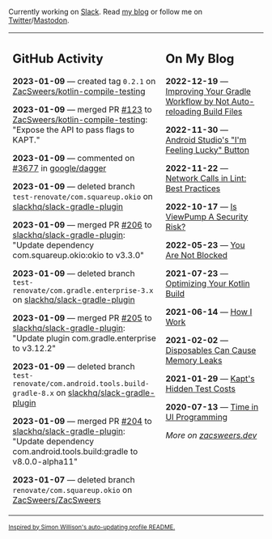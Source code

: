 Currently working on [Slack](https://slack.com/). Read [my blog](https://zacsweers.dev/) or follow me on [Twitter](https://twitter.com/ZacSweers)/[Mastodon](https://hachyderm.io/@ZacSweers).

<table><tr><td valign="top" width="60%">

## GitHub Activity
<!-- githubActivity starts -->
**2023-01-09** — created tag `0.2.1` on [ZacSweers/kotlin-compile-testing](https://github.com/ZacSweers/kotlin-compile-testing)

**2023-01-09** — merged PR [#123](https://github.com/ZacSweers/kotlin-compile-testing/pull/123) to [ZacSweers/kotlin-compile-testing](https://github.com/ZacSweers/kotlin-compile-testing): "Expose the API to pass flags to KAPT."

**2023-01-09** — commented on [#3677](https://github.com/google/dagger/issues/3677#issuecomment-1376316895) in [google/dagger](https://github.com/google/dagger)

**2023-01-09** — deleted branch `test-renovate/com.squareup.okio` on [slackhq/slack-gradle-plugin](https://github.com/slackhq/slack-gradle-plugin)

**2023-01-09** — merged PR [#206](https://github.com/slackhq/slack-gradle-plugin/pull/206) to [slackhq/slack-gradle-plugin](https://github.com/slackhq/slack-gradle-plugin): "Update dependency com.squareup.okio:okio to v3.3.0"

**2023-01-09** — deleted branch `test-renovate/com.gradle.enterprise-3.x` on [slackhq/slack-gradle-plugin](https://github.com/slackhq/slack-gradle-plugin)

**2023-01-09** — merged PR [#205](https://github.com/slackhq/slack-gradle-plugin/pull/205) to [slackhq/slack-gradle-plugin](https://github.com/slackhq/slack-gradle-plugin): "Update plugin com.gradle.enterprise to v3.12.2"

**2023-01-09** — deleted branch `test-renovate/com.android.tools.build-gradle-8.x` on [slackhq/slack-gradle-plugin](https://github.com/slackhq/slack-gradle-plugin)

**2023-01-09** — merged PR [#204](https://github.com/slackhq/slack-gradle-plugin/pull/204) to [slackhq/slack-gradle-plugin](https://github.com/slackhq/slack-gradle-plugin): "Update dependency com.android.tools.build:gradle to v8.0.0-alpha11"

**2023-01-07** — deleted branch `renovate/com.squareup.okio` on [ZacSweers/ZacSweers](https://github.com/ZacSweers/ZacSweers)
<!-- githubActivity ends -->
</td><td valign="top" width="40%">

## On My Blog
<!-- blog starts -->
**2022-12-19** — [Improving Your Gradle Workflow by Not Auto-reloading Build Files](https://www.zacsweers.dev/improving-your-workflow-by-not-auto-reloading-build-files/)

**2022-11-30** — [Android Studio's "I'm Feeling Lucky" Button](https://www.zacsweers.dev/android-studios-im-feeling-lucky-button/)

**2022-11-22** — [Network Calls in Lint: Best Practices](https://www.zacsweers.dev/network-calls-in-lint-best-practices/)

**2022-10-17** — [Is ViewPump A Security Risk?](https://www.zacsweers.dev/is-viewpump-a-security-risk/)

**2022-05-23** — [You Are Not Blocked](https://www.zacsweers.dev/you-are-not-blocked/)

**2021-07-23** — [Optimizing Your Kotlin Build](https://www.zacsweers.dev/optimizing-your-kotlin-build/)

**2021-06-14** — [How I Work](https://www.zacsweers.dev/how-i-work/)

**2021-02-02** — [Disposables Can Cause Memory Leaks](https://www.zacsweers.dev/disposables-can-cause-memory-leaks/)

**2021-01-29** — [Kapt's Hidden Test Costs](https://www.zacsweers.dev/kapts-hidden-test-costs/)

**2020-07-13** — [Time in UI Programming](https://www.zacsweers.dev/time-in-ui/)
<!-- blog ends -->
_More on [zacsweers.dev](https://zacsweers.dev/)_
</td></tr></table>

<sub><a href="https://simonwillison.net/2020/Jul/10/self-updating-profile-readme/">Inspired by Simon Willison's auto-updating profile README.</a></sub>